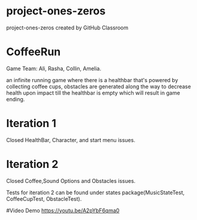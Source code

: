 # project-ones-zeros
project-ones-zeros created by GitHub Classroom

# CoffeeRun
Game Team: Ali, Rasha, Collin, Amelia.

an infinite running game where there is a healthbar that's powered by collecting coffee cups, obstacles are generated along the way 
to decrease health upon impact till the healthbar is empty which will result in game ending.

# Iteration 1
Closed HealthBar, Character, and start menu issues.

# Iteration 2
Closed Coffee,Sound Options and Obstacles issues.

Tests for iteration 2 can be found under states package(MusicStateTest, CoffeeCupTest, ObstacleTest).


#Video Demo
https://youtu.be/A2pYbF6qma0
